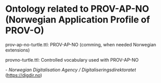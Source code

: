 # Ontology related to PROV-AP-NO (Norwegian Application Profile of PROV-O)

prov-ap-no-turtle.ttl: PROV-AP-NO (comming, when needed Norwegian extensions)

provno-turtle.ttl: Controlled vocabulary used with PROV-AP-NO

\- _Norwegian Digitalisation Agency / Digitaliseringsdirektoratet_ (https://digdir.no)
